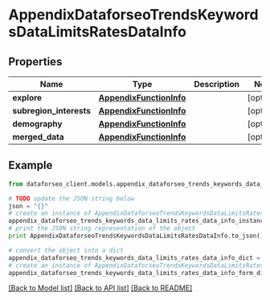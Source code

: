 # AppendixDataforseoTrendsKeywordsDataLimitsRatesDataInfo


## Properties

Name | Type | Description | Notes
------------ | ------------- | ------------- | -------------
**explore** | [**AppendixFunctionInfo**](AppendixFunctionInfo.md) |  | [optional] 
**subregion_interests** | [**AppendixFunctionInfo**](AppendixFunctionInfo.md) |  | [optional] 
**demography** | [**AppendixFunctionInfo**](AppendixFunctionInfo.md) |  | [optional] 
**merged_data** | [**AppendixFunctionInfo**](AppendixFunctionInfo.md) |  | [optional] 

## Example

```python
from dataforseo_client.models.appendix_dataforseo_trends_keywords_data_limits_rates_data_info import AppendixDataforseoTrendsKeywordsDataLimitsRatesDataInfo

# TODO update the JSON string below
json = "{}"
# create an instance of AppendixDataforseoTrendsKeywordsDataLimitsRatesDataInfo from a JSON string
appendix_dataforseo_trends_keywords_data_limits_rates_data_info_instance = AppendixDataforseoTrendsKeywordsDataLimitsRatesDataInfo.from_json(json)
# print the JSON string representation of the object
print AppendixDataforseoTrendsKeywordsDataLimitsRatesDataInfo.to_json()

# convert the object into a dict
appendix_dataforseo_trends_keywords_data_limits_rates_data_info_dict = appendix_dataforseo_trends_keywords_data_limits_rates_data_info_instance.to_dict()
# create an instance of AppendixDataforseoTrendsKeywordsDataLimitsRatesDataInfo from a dict
appendix_dataforseo_trends_keywords_data_limits_rates_data_info_form_dict = appendix_dataforseo_trends_keywords_data_limits_rates_data_info.from_dict(appendix_dataforseo_trends_keywords_data_limits_rates_data_info_dict)
```
[[Back to Model list]](../README.md#documentation-for-models) [[Back to API list]](../README.md#documentation-for-api-endpoints) [[Back to README]](../README.md)



